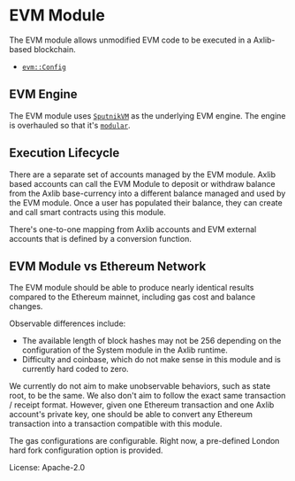 # EVM Module

The EVM module allows unmodified EVM code to be executed in a Axlib-based blockchain.
- [`evm::Config`](https://docs.rs/pallet-evm/2.0.0/pallet_evm/trait.Trait.html)

## EVM Engine

The EVM module uses [`SputnikVM`](https://github.com/rust-blockchain/evm) as the underlying EVM engine. The engine is overhauled so that it's [`modular`](https://github.com/corepaper/evm).

## Execution Lifecycle

There are a separate set of accounts managed by the EVM module. Axlib based accounts can call the EVM Module to deposit or withdraw balance from the Axlib base-currency into a different balance managed and used by the EVM module. Once a user has populated their balance, they can create and call smart contracts using this module.

There's one-to-one mapping from Axlib accounts and EVM external accounts that is defined by a conversion function.

## EVM Module vs Ethereum Network

The EVM module should be able to produce nearly identical results compared to the Ethereum mainnet, including gas cost and balance changes.

Observable differences include:

- The available length of block hashes may not be 256 depending on the configuration of the System module in the Axlib runtime.
- Difficulty and coinbase, which do not make sense in this module and is currently hard coded to zero.

We currently do not aim to make unobservable behaviors, such as state root, to be the same. We also don't aim to follow the exact same transaction / receipt format. However, given one Ethereum transaction and one Axlib account's private key, one should be able to convert any Ethereum transaction into a transaction compatible with this module.

The gas configurations are configurable. Right now, a pre-defined London hard fork configuration option is provided.

License: Apache-2.0